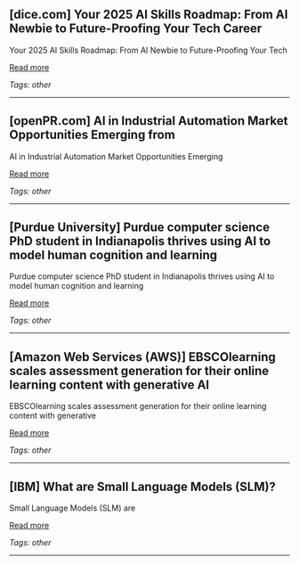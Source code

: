 ## [dice.com] Your 2025 AI Skills Roadmap: From AI Newbie to Future-Proofing Your Tech Career

Your 2025 AI Skills Roadmap: From AI Newbie to Future-Proofing Your Tech

[Read more](https://www.dice.com/career-advice/your-2025-ai-skills-roadmap-from-ai-newbie-to-future-proofing-your-tech-career)

_Tags: other_

---
## [openPR.com] AI in Industrial Automation Market Opportunities Emerging from

AI in Industrial Automation Market Opportunities Emerging

[Read more](https://www.openpr.com/news/4050624/ai-in-industrial-automation-market-opportunities-emerging-from)

_Tags: other_

---
## [Purdue University] Purdue computer science PhD student in Indianapolis thrives using AI to model human cognition and learning

Purdue computer science PhD student in Indianapolis thrives using AI to model human cognition and learning

[Read more](https://www.purdue.edu/newsroom/purduetoday/2025/Q1/purdue-computer-science-phd-student-in-indianapolis-thrives-using-ai-to-model-human-cognition-and-learning)

_Tags: other_

---
## [Amazon Web Services (AWS)] EBSCOlearning scales assessment generation for their online learning content with generative AI

EBSCOlearning scales assessment generation for their online learning content with generative

[Read more](https://aws.amazon.com/blogs/machine-learning/ebscolearning-scales-assessment-generation-for-their-online-learning-content-with-generative-ai/)

_Tags: other_

---
## [IBM] What are Small Language Models (SLM)?

Small Language Models (SLM) are

[Read more](https://www.ibm.com/think/topics/small-language-models)

_Tags: other_

---
